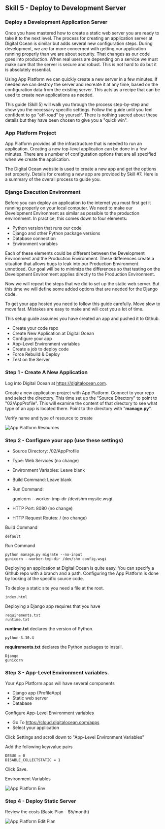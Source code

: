 ## Skill 5 - Deploy to Development Server


###  Deploy a Development Application Server 

Once you have mastered how to create a static web server you are ready to take
it to the next level. The process for creating an application server at Digital
Ocean is similar but adds several new configuration steps.
During development, we are far more concerned with getting our application running
properly than we are about security. That changes as our code goes into production.
When real users are depending on a service we must make sure that the server
is secure and robust. This is not hard to do but it is absolutely essential.

Using App Platform we can quickly create a new server in a few minutes. If 
needed we can destroy the server and recreate it at any time, based on the
configuration data from the existing server. This acts as a recipe that can 
be used to create new applications as needed.

This guide (Skill 5) will walk you through the process step-by-step and show
you the necessary specific settings. Follow the guide until you feel 
confident to go "off-road" by yourself. There is nothing sacred about these
details but they have been chosen to give you a "quick win".


### App Platform Project

App Platform provides all the infrastructure that is needed to run an
application. Creating a new top-level application can be done in a few minutes. 
There are a number of configuration options that are all specified when we
create the application.

The Digital Ocean website is used to create a new app and get the options set
properly.  Details for creating a new app are provided by Skill #7.  Here is a
summary of the overall process to guide you.


### Django Execution Environment

Before you can deploy an application to the internet you must first get it 
running properly on your local computer.  We need to make our Development 
Environment as similar as possible to the production environment.
In practice, this comes down to four elements:

* Python version that runs our code
* Django and other Python package versions
* Database connection
* Environment variables

Each of these elements could be different between the Development Environment and 
the Production Environment. These differences create a situation that allows bugs to 
leak into our Production Environment unnoticed. Our goal
will be to minimize the differences so that testing on the Development Environment
applies directly to the Production Environment.


Now we will repeat the steps that we did to set up the static web server. But this time
we will define some added options that are needed for the Django code.

To get your app hosted you need to follow this guide carefully.
Move slow to move fast. Mistakes are easy to make and will cost you a lot of time.

This setup guide assumes you have created an app and pushed it to Github.

* Create your code repo
* Create New Application at Digital Ocean
* Configure your app
* App-Level Environment variables
* Create a job to deploy code
* Force Rebuild & Deploy
* Test on the Server


### Step 1 - Create A New Application

Log into Digital Ocean at https://digitalocean.com.

Create a new application project with App Platform.  Connect to your repo and select the directory.
This time set up the "Source Directory" to point to 
"02/AppProfile".  This will examine the content of that directory to see what type of an app is located
there.  Point to the directory with "**manage.py**".

Verify name and type of resource to create

![App Platform Resources](img/AP_Resources.png)


### Step 2 - Configure your app (use these settings)

* Source Directory: /02/AppProfile
* Type: Web Services (no change)
* Environment Variables: Leave blank
* Build Command: Leave blank
* Run Command:

    gunicorn --worker-tmp-dir /dev/shm mysite.wsgi

* HTTP Port: 8080 (no change)
* HTTP Request Routes: / (no change)

Build Command

    default

Run Command

    python manage.py migrate --no-input
    gunicorn --worker-tmp-dir /dev/shm config.wsgi

Deploying an application at Digital Ocean is quite easy. You can specify a
Github repo with a branch and a path. Configuring the App Platform is done
by looking at the specific source code. 

To deploy a static site you need a file at the root.

    index.html

Deploying a Django app requires that you have

    requirements.txt
    runtime.txt

**runtime.txt** declares the version of Python.

    python-3.10.4

**requirements.txt** declares the Python packages to install.

    Django
    gunicorn


### Step 3 - App-Level Environment variables.

Your App Platform apps will have several components

* Django app (ProfileApp)
* Static web server
* Database

Configure App-Level Environment variables

* Go To https://cloud.digitalocean.com/apps  
* Select your application

Click Settings and scroll down to "App-Level Environment Variables"

Add the following key/value pairs

    DEBUG = 0
    DISABLE_COLLECTSTATIC = 1

Click Save.

Environment Variables

![App Platform Env](img/AP_Env.png)


### Step 4 - Deploy Static Server

Review the costs (Basic Plan - $5/month)

![App Platform Edit Plan](img/AP_EditPlan.png)

